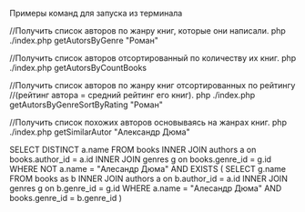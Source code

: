 Примеры команд для запуска из терминала

//Получить список авторов по жанру книг, которые они написали.
php ./index.php getAutorsByGenre "Роман"

//Получить список авторов отсортированный по количеству их книг.
php ./index.php getAutorsByCountBooks

//Получить список авторов по жанру книг отсортированных по рейтингу
//(рейтинг автора = средний рейтинг его книг).
php ./index.php getAutorsByGenreSortByRating "Роман"

//Получить список похожих авторов основываясь на жанрах книг.
php ./index.php getSimilarAutor "Александр Дюма"

SELECT DISTINCT a.name FROM books INNER JOIN authors a on books.author_id = a.id INNER JOIN genres g on books.genre_id = g.id
    WHERE NOT a.name = "Алесандр Дюма" AND EXISTS (
        SELECT g.name FROM books as b INNER JOIN authors a on b.author_id = a.id INNER JOIN genres g on b.genre_id = g.id
        WHERE a.name = "Алесандр Дюма" AND books.genre_id = b.genre_id
    )

